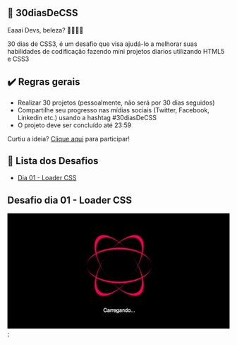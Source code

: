 ## 🚀 30diasDeCSS
 
Eaaai Devs, beleza? 👋🏾👊🏾

30 dias de CSS3, é um desafio que visa ajudá-lo a melhorar suas habilidades de codificação fazendo mini projetos diarios utilizando HTML5 e CSS3 


## ✔️ Regras gerais

* Realizar 30 projetos (pessoalmente, não será por 30 dias seguidos)
* Compartilhe seu progresso nas mídias sociais (Twitter, Facebook, Linkedin etc.) usando a hashtag #30diasDeCSS
* O projeto deve ser concluído até 23:59

Curtiu a ideia? [Clique aqui](https://github.com/MilenaCarecho/30diasDeCSS/issues/1) para participar!

## 🎯 Lista dos Desafios
* [Dia 01 - Loader CSS](#dia01)

##  Desafio dia 01 - Loader CSS <a name="dia01"></a>
![Dia 01](https://github.com/igorsantos97/30DIASCSS/blob/master/desafios/dia01/loader-day01.gif);
